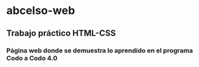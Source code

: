 # abcelso-web
## Trabajo práctico HTML-CSS
### Página web donde se demuestra lo aprendido en el programa Codo a Codo 4.0 
